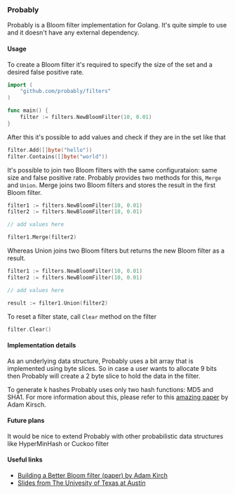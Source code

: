 ### Probably

Probably is a Bloom filter implementation for Golang.
It's quite simple to use and it doesn't have any external dependency.

#### Usage

To create a Bloom filter it's required to specify the size of the set and a desired false
positive rate.

```go
import (
    "github.com/probably/filters"
)

func main() {
    filter := filters.NewBloomFilter(10, 0.01)
}

```
After this it's possible to add values and check if they are in the set like that
```go
filter.Add([]byte("hello"))
filter.Contains([]byte("world"))
```

It's possible to join two Bloom filters with the same configurataion: same size and false positive rate.
Probably provides two methods for this, `Merge` and `Union`.
Merge joins two Bloom filters and stores the result in the first Bloom filter.
```go
filter1 := filters.NewBloomFilter(10, 0.01)
filter2 := filters.NewBloomFilter(10, 0.01)

// add values here

filter1.Merge(filter2)
```
Whereas Union joins two Bloom filters but returns the new Bloom filter as a result.
```go
filter1 := filters.NewBloomFilter(10, 0.01)
filter2 := filters.NewBloomFilter(10, 0.01)

// add values here

result := filter1.Union(filter2)
```
To reset a filter state, call `Clear` method on the filter
```go
filter.Clear()
```

#### Implementation details

As an underlying data structure, Probably uses a bit array that is implemented using
byte slices. So in case a user wants to allocate 9 bits then Probably will create
a 2 byte slice to hold the data in the filter.

To generate k hashes Probably uses only two hash functions: MD5 and SHA1.
For more information about this, please refer to this [amazing paper](https://www.eecs.harvard.edu/~michaelm/postscripts/tr-02-05.pdf) by Adam Kirsch.

#### Future plans
It would be nice to extend Probably with other probabilistic data structures like HyperMinHash or Cuckoo filter

#### Useful links

- [Building a Better Bloom filter (paper) by Adam Kirch](https://www.eecs.harvard.edu/~michaelm/postscripts/tr-02-05.pdf)
- [Slides from The Univesity of Texas at Austin](https://www.cs.utexas.edu/users/lam/396m/slides/Bloom_filters.pdf)
